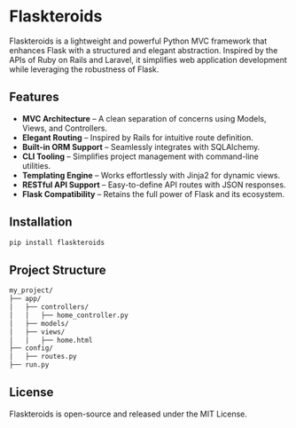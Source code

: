 # Flaskteroids

Flaskteroids is a lightweight and powerful Python MVC framework that enhances Flask with a structured and elegant abstraction. Inspired by the APIs of Ruby on Rails and Laravel, it simplifies web application development while leveraging the robustness of Flask.

## Features

- **MVC Architecture** – A clean separation of concerns using Models, Views, and Controllers.
- **Elegant Routing** – Inspired by Rails for intuitive route definition.
- **Built-in ORM Support** – Seamlessly integrates with SQLAlchemy.
- **CLI Tooling** – Simplifies project management with command-line utilities.
- **Templating Engine** – Works effortlessly with Jinja2 for dynamic views.
- **RESTful API Support** – Easy-to-define API routes with JSON responses.
- **Flask Compatibility** – Retains the full power of Flask and its ecosystem.

## Installation

```sh
pip install flaskteroids
```

## Project Structure

```sh
my_project/
├── app/
│   ├── controllers/
│   │   ├── home_controller.py
│   ├── models/
│   ├── views/
│   │   ├── home.html
├── config/
│   ├── routes.py
├── run.py
```

## License

Flaskteroids is open-source and released under the MIT License.
